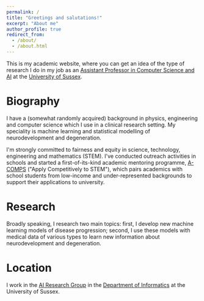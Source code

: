 ```yaml
---
permalink: /
title: "Greetings and salutations!"
excerpt: "About me"
author_profile: true
redirect_from: 
  - /about/
  - /about.html
---
```


This is my academic website, where you can get an idea of the type of research I do in my job as an [Assistant Professor in Computer Science and AI](https://profiles.sussex.ac.uk/p596509-peter-wijeratne) at the [University of Sussex](https://www.sussex.ac.uk/).

Biography
===

I have a (somewhat randomly acquired) background in physics, engineering and computer science which I use in a clinical research setting. My speciality is machine learning and statistical modelling of neurodevelopment and degeneration.

I'm strongly committed to fairness and equity in science, technology, engineering and mathematics (STEM). I've conducted outreach activities in schools and started a first-of-its-kind academic mentoring programme, [A-COMPS](https://www.ucl.ac.uk/computer-science/collaborate/schools-outreach/comps-mentoring-programme) ("Apply Competitively to STEM"), which pairs academics with school students from low-income and under-represented backgrounds to support their applications to university.

Research
===
Broadly speaking, I research two main topics: first, I develop new machine learning models of disease progression; second, I use these models with medical data of various types to learn new information about neurodevelopment and degeneration.

Location
===
I work in the [AI Research Group](https://www.sussex.ac.uk/research/centres/ai-research-group/) in the [Department of Informatics](https://www.sussex.ac.uk/informatics/) at the University of Sussex.